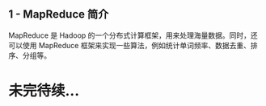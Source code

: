 
## 1 - MapReduce 简介
MapReduce 是 Hadoop 的一个分布式计算框架，用来处理海量数据。同时，还可以使用 MapReduce 框架来实现一些算法，例如统计单词频率、数据去重、排序、分组等。

# 未完待续...